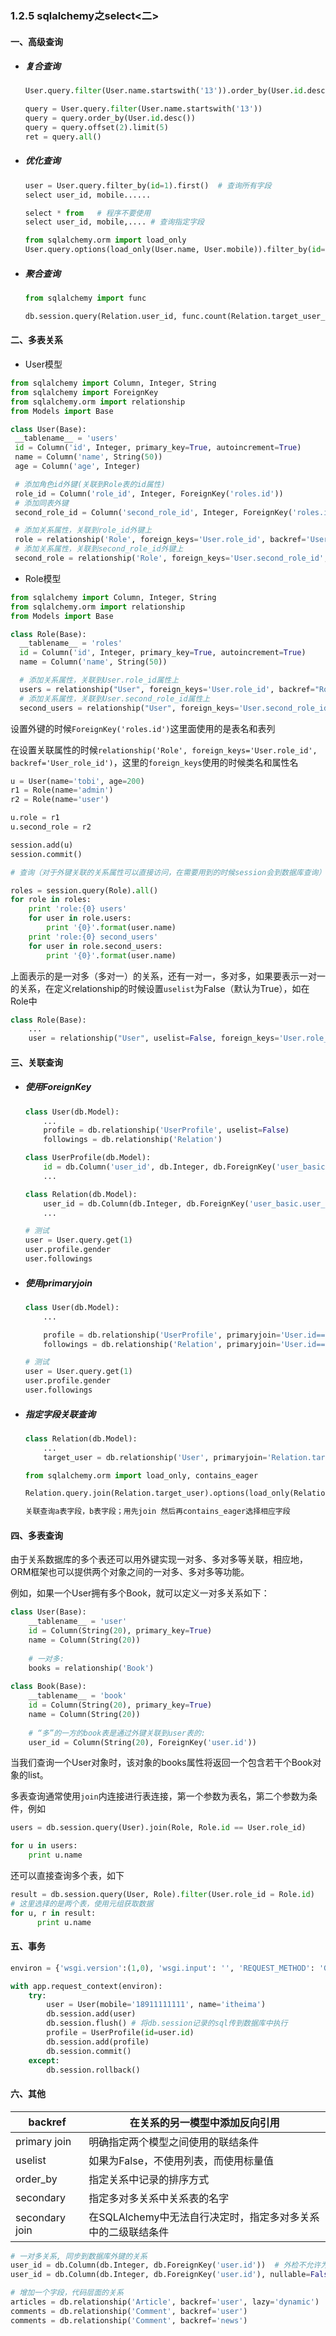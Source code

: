 ### 1.2.5 sqlalchemy之select<二>

#### 一、高级查询

- ##### 复合查询

  ```python
  User.query.filter(User.name.startswith('13')).order_by(User.id.desc()).offset(2).limit(5).all()
  ```

  ```python
  query = User.query.filter(User.name.startswith('13'))
  query = query.order_by(User.id.desc())
  query = query.offset(2).limit(5)
  ret = query.all()
  ```

- ##### 优化查询

  ```python
  user = User.query.filter_by(id=1).first()  # 查询所有字段
  select user_id, mobile......
  
  select * from   # 程序不要使用
  select user_id, mobile,.... # 查询指定字段
  
  from sqlalchemy.orm import load_only
  User.query.options(load_only(User.name, User.mobile)).filter_by(id=1).first() # 查询特定字段
  ```

- ##### 聚合查询

  ```python
  from sqlalchemy import func
  
  db.session.query(Relation.user_id, func.count(Relation.target_user_id)).filter(Relation.relation == Relation.RELATION.FOLLOW).group_by(Relation.user_id).all()
  ```

#### 二、多表关系

 -  User模型 

   ```python
   from sqlalchemy import Column, Integer, String
   from sqlalchemy import ForeignKey
   from sqlalchemy.orm import relationship
   from Models import Base
   
   class User(Base):
    __tablename__ = 'users'
    id = Column('id', Integer, primary_key=True, autoincrement=True)
    name = Column('name', String(50))
    age = Column('age', Integer)

    # 添加角色id外键(关联到Role表的id属性)
    role_id = Column('role_id', Integer, ForeignKey('roles.id'))
    # 添加同表外键
    second_role_id = Column('second_role_id', Integer, ForeignKey('roles.id'))

    # 添加关系属性，关联到role_id外键上
    role = relationship('Role', foreign_keys='User.role_id', backref='User_role_id')
    # 添加关系属性，关联到second_role_id外键上
    second_role = relationship('Role', foreign_keys='User.second_role_id', backref='User_second_role_id')
   ```

-  Role模型 

  ```python
  from sqlalchemy import Column, Integer, String
  from sqlalchemy.orm import relationship
  from Models import Base

  class Role(Base):
    __tablename__ = 'roles'
    id = Column('id', Integer, primary_key=True, autoincrement=True)
    name = Column('name', String(50))

    # 添加关系属性，关联到User.role_id属性上
    users = relationship("User", foreign_keys='User.role_id', backref="Role_users")
    # 添加关系属性，关联到User.second_role_id属性上
    second_users = relationship("User", foreign_keys='User.second_role_id', backref="Role_second_users")
  ```

   设置外键的时候`ForeignKey('roles.id')`这里面使用的是表名和表列
  
  在设置关联属性的时候`relationship('Role', foreign_keys='User.role_id', backref='User_role_id')`，这里的`foreign_keys`使用的时候类名和属性名 
  
  ```python
  u = User(name='tobi', age=200)
  r1 = Role(name='admin')
  r2 = Role(name='user')

  u.role = r1
  u.second_role = r2

  session.add(u)
  session.commit()

  # 查询（对于外键关联的关系属性可以直接访问，在需要用到的时候session会到数据库查询）

  roles = session.query(Role).all()
  for role in roles:
      print 'role:{0} users'
      for user in role.users:
          print '{0}'.format(user.name)
      print 'role:{0} second_users'
      for user in role.second_users:
          print '{0}'.format(user.name)

  ```
  
   上面表示的是一对多（多对一）的关系，还有一对一，多对多，如果要表示一对一的关系，在定义relationship的时候设置`uselist`为False（默认为True），如在Role中 
  
  ```python
  class Role(Base):
      ...
      user = relationship("User", uselist=False, foreign_keys='User.role_id', backref="Role_user")
  ```



#### 三、关联查询

- ##### 使用ForeignKey

  ```python
  class User(db.Model):
      ...
      profile = db.relationship('UserProfile', uselist=False)
      followings = db.relationship('Relation')
  
  class UserProfile(db.Model):
      id = db.Column('user_id', db.Integer, db.ForeignKey('user_basic.user_id'), primary_key=True,  doc='用户ID')
      ...
  
  class Relation(db.Model):
      user_id = db.Column(db.Integer, db.ForeignKey('user_basic.user_id'), doc='用户ID')
      ...
  
  # 测试   
  user = User.query.get(1)
  user.profile.gender
  user.followings
  ```

- ##### 使用primaryjoin

  ```python
  class User(db.Model):
      ...
  
      profile = db.relationship('UserProfile', primaryjoin='User.id==foreign(UserProfile.id)', uselist=False)
      followings = db.relationship('Relation', primaryjoin='User.id==foreign(Relation.user_id)')
  
  # 测试
  user = User.query.get(1)
  user.profile.gender
  user.followings
  ```

- ##### 指定字段关联查询

  ```python
  class Relation(db.Model):
      ...
      target_user = db.relationship('User', primaryjoin='Relation.target_user_id==foreign(User.id)', uselist=False)
  
  from sqlalchemy.orm import load_only, contains_eager
  
  Relation.query.join(Relation.target_user).options(load_only(Relation.target_user_id), contains_eager(Relation.target_user).load_only(User.name)).all()
  
  关联查询a表字段，b表字段；用先join 然后再contains_eager选择相应字段
  ```

#### 四、多表查询

由于关系数据库的多个表还可以用外键实现一对多、多对多等关联，相应地，ORM框架也可以提供两个对象之间的一对多、多对多等功能。

例如，如果一个User拥有多个Book，就可以定义一对多关系如下：

```python
class User(Base):
    __tablename__ = 'user'
    id = Column(String(20), primary_key=True)
    name = Column(String(20))
    
    # 一对多:
    books = relationship('Book')
    
class Book(Base):
    __tablename__ = 'book'
    id = Column(String(20), primary_key=True)
    name = Column(String(20))
    
    # “多”的一方的book表是通过外键关联到user表的:
    user_id = Column(String(20), ForeignKey('user.id'))
```

 当我们查询一个User对象时，该对象的books属性将返回一个包含若干个Book对象的list。

 多表查询通常使用`join`内连接进行表连接，第一个参数为表名，第二个参数为条件，例如 

```python
users = db.session.query(User).join(Role, Role.id == User.role_id)

for u in users:
    print u.name
```

还可以直接查询多个表，如下

```python
result = db.session.query(User, Role).filter(User.role_id = Role.id)
# 这里选择的是两个表，使用元组获取数据
for u, r in result:
      print u.name
```

#### 五、事务

```python
environ = {'wsgi.version':(1,0), 'wsgi.input': '', 'REQUEST_METHOD': 'GET', 'PATH_INFO': '/', 'SERVER_NAME': 'itcast server', 'wsgi.url_scheme': 'http', 'SERVER_PORT': '80'}

with app.request_context(environ):
    try:
        user = User(mobile='18911111111', name='itheima')
        db.session.add(user)
        db.session.flush() # 将db.session记录的sql传到数据库中执行
        profile = UserProfile(id=user.id)
        db.session.add(profile)
        db.session.commit()
    except:
        db.session.rollback()
```

#### 六、其他

| backref        | 在关系的另一模型中添加反向引用                               |
| -------------- | ------------------------------------------------------------ |
| primary join   | 明确指定两个模型之间使用的联结条件                           |
| uselist        | 如果为False，不使用列表，而使用标量值                        |
| order_by       | 指定关系中记录的排序方式                                     |
| secondary      | 指定多对多关系中关系表的名字                                 |
| secondary join | 在SQLAlchemy中无法自行决定时，指定多对多关系中的二级联结条件 |

```python
# 一对多关系, 同步到数据库外键的关系
user_id = db.Column(db.Integer, db.ForeignKey('user.id'))  # 外检不允许为空
user_id = db.Column(db.Integer, db.ForeignKey('user.id'), nullable=False)  # 外检不允许为空
```
```python
# 增加一个字段，代码层面的关系
articles = db.relationship('Article', backref='user', lazy='dynamic')
comments = db.relationship('Comment', backref='user')
comments = db.relationship('Comment', backref='news')
```


